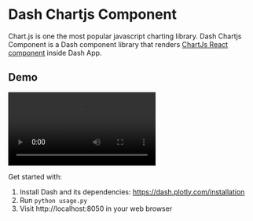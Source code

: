 # Dash Chartjs Component

Chart.js is one the most popular javascript charting library. 
Dash Chartjs Component is a Dash component library that renders [ChartJs React component](https://react-chartjs-2.js.org/) inside Dash App.

## Demo

![Dash_Chartjs_Component](https://user-images.githubusercontent.com/31138706/192034765-c04d3b25-f6ba-4ad3-8511-a41a50e94e96.mp4)


Get started with:
1. Install Dash and its dependencies: https://dash.plotly.com/installation
2. Run `python usage.py`
3. Visit http://localhost:8050 in your web browser

